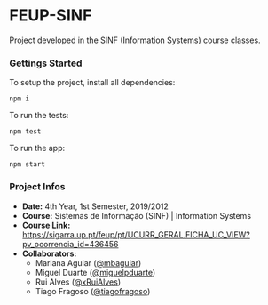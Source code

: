 # FEUP-SINF

Project developed in the SINF (Information Systems) course classes.

### Gettings Started

To setup the project, install all dependencies:

```
npm i
```

To run the tests:

```
npm test
```

To run the app:

```
npm start
```

### Project Infos
* **Date:** 4th Year, 1st Semester, 2019/2012
* **Course:** Sistemas de Informação (SINF) | Information Systems
* **Course Link:** https://sigarra.up.pt/feup/pt/UCURR_GERAL.FICHA_UC_VIEW?pv_ocorrencia_id=436456
* **Collaborators:** 
  * Mariana Aguiar ([@mbaguiar](https://github.com/mbaguiar))
  * Miguel Duarte ([@miguelpduarte](https://github.com/miguelpduarte))
  * Rui Alves ([@xRuiAlves](https://github.com/xRuiAlves))
  * Tiago Fragoso ([@tiagofragoso](https://github.com/tiagofragoso))

